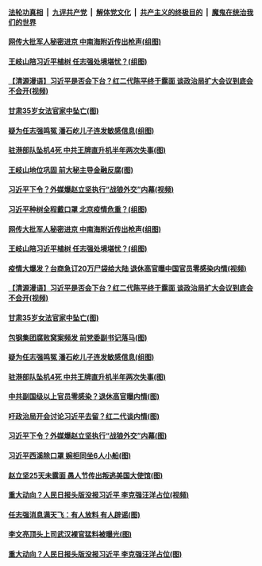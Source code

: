 ####  [法轮功真相](../../../../basic/blob/master/README.md?t=04042202) &nbsp;|&nbsp; [九评共产党](../../../../9ping.md/blob/master/README.md?t=04042202) &nbsp;|&nbsp; [解体党文化](../../../../jtdwh.md/blob/master/README.md?t=04042202)  &nbsp;|&nbsp; [共产主义的终极目的](../../../../gczydzjmd.md/blob/master/README.md?t=04042202) &nbsp;|&nbsp; [魔鬼在统治我们的世界](../../../../mgztzwmdsj.md/blob/master/README.md?t=04042202) 

#### [网传大批军人秘密进京 中南海附近传出枪声(组图)](../pages/p2/928576.md?t=04042202) 

#### [王岐山陪习近平植树 任志强处境堪忧？(组图)](../pages/p2/928573.md?t=04042202) 

#### [【清源漫语】习近平是否会下台？红二代陈平终于露面 谈政治局扩大会议到底会不会开(视频)](../pages/p2/928519.md?t=04042202) 

#### [甘肃35岁女法官家中坠亡(图)](../pages/p2/928486.md?t=04042202) 

#### [疑为任志强鸣冤 潘石屹儿子连发敏感信息(组图)](../pages/p2/928475.md?t=04042202) 

#### [驻港部队坠机4死 中共王牌直升机半年两次失事(图)](../pages/p2/928450.md?t=04042202) 

#### [王岐山地位巩固 前大秘主导金融反腐(图)](../pages/p2/928602.md?t=04042202) 

#### [习近平下令？外媒爆赵立坚执行“战狼外交”内幕(视频)](../pages/p2/928530.md?t=04042202) 

#### [习近平种树全程戴口罩 北京疫情危重？(组图)](../pages/p2/928588.md?t=04042202) 

#### [网传大批军人秘密进京 中南海附近传出枪声(组图)](../pages/p2/928576.md?t=04042202) 

#### [王岐山陪习近平植树 任志强处境堪忧？(组图)](../pages/p2/928573.md?t=04042202) 

#### [疫情大爆发？台商急订20万尸袋给大陆 退休高官曝中国官员零感染内情(视频)](../pages/p2/928529.md?t=04042202) 

#### [【清源漫语】习近平是否会下台？红二代陈平终于露面 谈政治局扩大会议到底会不会开(视频)](../pages/p2/928519.md?t=04042202) 

#### [甘肃35岁女法官家中坠亡(图)](../pages/p2/928486.md?t=04042202) 

#### [包钢集团腐败窝案频发 前党委副书记落马(图)](../pages/p2/928483.md?t=04042202) 

#### [疑为任志强鸣冤 潘石屹儿子连发敏感信息(组图)](../pages/p2/928475.md?t=04042202) 

#### [驻港部队坠机4死 中共王牌直升机半年两次失事(图)](../pages/p2/928450.md?t=04042202) 

#### [中共副国级以上官员零感染？退休高官曝内情(图)](../pages/p2/928399.md?t=04042202) 

#### [吁政治局开会讨论习近平去留？红二代谈内情(图)](../pages/p2/928389.md?t=04042202) 

#### [习近平下令？外媒爆赵立坚执行“战狼外交”内幕(图)](../pages/p2/928348.md?t=04042202) 

#### [习近平西溪除口罩 婉拒同坐6人小船(图)](../pages/p2/928340.md?t=04042202) 

#### [赵立坚25天未露面 愚人节传出叛逃美国大使馆(图)](../pages/p2/928261.md?t=04042202) 

#### [重大动向？人民日报头版没报习近平 李克强汪洋占位(视频)](../pages/p2/928266.md?t=04042202) 

#### [任志强消息满天飞：有人放料 有人辟谣(图)](../pages/p2/928244.md?t=04042202) 

#### [李文亮顶头上司武汉裸官猛料被曝光(图)](../pages/p2/928228.md?t=04042202) 

#### [重大动向？人民日报头版没报习近平 李克强汪洋占位(图)](../pages/p2/928168.md?t=04042202) 

